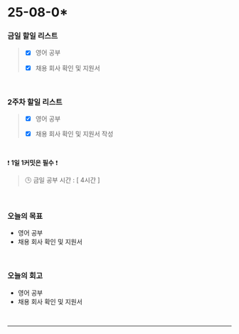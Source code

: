 # 25-08-0*

### 금일 할일 리스트
> - [x] 영어 공부
>
> - [x] 채용 회사 확인 및 지원서

<br/>

### 2주차 할일 리스트
> - [x] 영어 공부
>
> - [x] 채용 회사 확인 및 지원서 작성

<br/>

❗ **1일 1커밋은 필수** ❗

> 🕒 금일 공부 시간 : [ 4시간 ]

<br/>

### 오늘의 목표
- 영어 공부
- 채용 회사 확인 및 지원서

<br>

### 오늘의 회고
- 영어 공부
- 채용 회사 확인 및 지원서


<br/>

---
